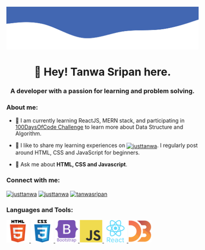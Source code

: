 ![background wave svg](wave.svg)
<h1 align="center">👋 Hey! Tanwa Sripan here.</h1>
<h3 align="center">A developer with a passion for learning and problem solving.</h3>

<h3 align="left">About me:</h3>

- :book: I am currently learning ReactJS, MERN stack, and participating in [100DaysOfCode Challenge](https://www.100daysofcode.com/) to learn more about Data Structure and Algorithm.

- 📝 I like to share my learning experiences on <a href="https://dev.to/justtanwa" target="blank"><img align="center" src="https://raw.githubusercontent.com/rahuldkjain/github-profile-readme-generator/master/src/images/icons/Social/devto.svg" alt="justtanwa" height="30" width="40" /></a>. I regularly post around HTML, CSS and JavaScript for beginners.

- 💬 Ask me about **HTML, CSS and Javascript**.

<h3 align="left">Connect with me:</h3>
<p align="left">
<a href="https://dev.to/justtanwa" target="blank"><img align="center" src="https://raw.githubusercontent.com/rahuldkjain/github-profile-readme-generator/master/src/images/icons/Social/devto.svg" alt="justtanwa" height="30" width="40" /></a>
<a href="https://twitter.com/justtanwa" target="blank"><img align="center" src="https://raw.githubusercontent.com/rahuldkjain/github-profile-readme-generator/master/src/images/icons/Social/twitter.svg" alt="justtanwa" height="30" width="40" /></a>
<a href="https://linkedin.com/in/tanwasripan" target="blank"><img align="center" src="https://raw.githubusercontent.com/rahuldkjain/github-profile-readme-generator/master/src/images/icons/Social/linked-in-alt.svg" alt="tanwasripan" height="30" width="40" /></a>
</p>

<h3 align="left">Languages and Tools:</h3>
<p align="left"> 
 <a href="https://www.w3.org/html/" target="_blank" rel="noreferrer"> <img src="https://raw.githubusercontent.com/devicons/devicon/master/icons/html5/html5-original-wordmark.svg" alt="html5" width="60" height="60"/> </a> <a href="https://www.w3schools.com/css/" target="_blank" rel="noreferrer"> <img src="https://raw.githubusercontent.com/devicons/devicon/master/icons/css3/css3-original-wordmark.svg" alt="css3" width="60" height="60"/> </a> <a href="https://getbootstrap.com" target="_blank" rel="noreferrer"> <img src="https://raw.githubusercontent.com/devicons/devicon/master/icons/bootstrap/bootstrap-plain-wordmark.svg" alt="bootstrap" width="60" height="60"/> </a> <a href="https://developer.mozilla.org/en-US/docs/Web/JavaScript" target="_blank" rel="noreferrer"> <img src="https://raw.githubusercontent.com/devicons/devicon/master/icons/javascript/javascript-original.svg" alt="javascript" width="60" height="60"/> </a> <a href="https://reactjs.org/" target="_blank" rel="noreferrer"> <img src="https://raw.githubusercontent.com/devicons/devicon/master/icons/react/react-original-wordmark.svg" alt="react" width="60" height="60"/> </a> <a href="https://d3js.org/" target="_blank" rel="noreferrer"> <img src="https://raw.githubusercontent.com/devicons/devicon/master/icons/d3js/d3js-original.svg" alt="d3js" width="60" height="60"/> </a> 
 </p>

